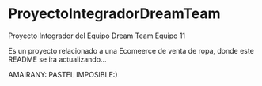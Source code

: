 # ProyectoIntegradorDreamTeam
Proyecto Integrador del Equipo Dream Team Equipo 11

Es un proyecto relacionado a una Ecomeerce de venta de ropa, donde este README se ira actualizando...

AMAIRANY: PASTEL IMPOSIBLE:)